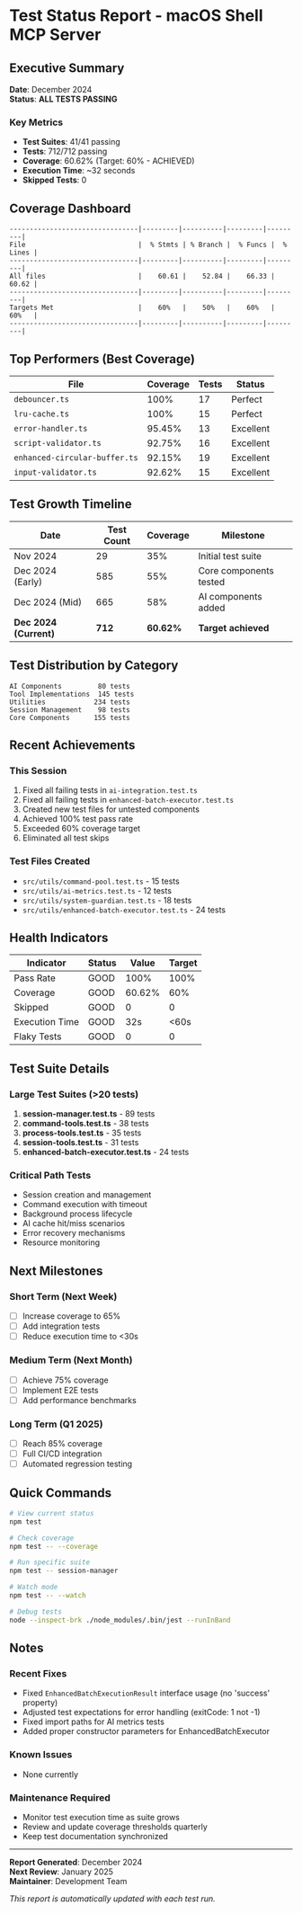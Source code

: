 # Test Status Report - macOS Shell MCP Server

## Executive Summary

**Date**: December 2024  
**Status**: **ALL TESTS PASSING**

### Key Metrics
- **Test Suites**: 41/41 passing
- **Tests**: 712/712 passing  
- **Coverage**: 60.62% (Target: 60% - ACHIEVED)
- **Execution Time**: ~32 seconds
- **Skipped Tests**: 0

## Coverage Dashboard

```
--------------------------------|---------|----------|---------|---------|
File                            |  % Stmts | % Branch |  % Funcs |  % Lines |
--------------------------------|---------|----------|---------|---------|
All files                       |    60.61 |    52.84 |    66.33 |    60.62 |
--------------------------------|---------|----------|---------|---------|
Targets Met                     |    60%   |    50%   |    60%   |    60%   |
--------------------------------|---------|----------|---------|---------|
```

## Top Performers (Best Coverage)

| File | Coverage | Tests | Status |
|------|----------|-------|--------|
| `debouncer.ts` | 100% | 17 | Perfect |
| `lru-cache.ts` | 100% | 15 | Perfect |
| `error-handler.ts` | 95.45% | 13 | Excellent |
| `script-validator.ts` | 92.75% | 16 | Excellent |
| `enhanced-circular-buffer.ts` | 92.15% | 19 | Excellent |
| `input-validator.ts` | 92.62% | 15 | Excellent |

## Test Growth Timeline

| Date | Test Count | Coverage | Milestone |
|------|------------|----------|-----------|
| Nov 2024 | 29 | 35% | Initial test suite |
| Dec 2024 (Early) | 585 | 55% | Core components tested |
| Dec 2024 (Mid) | 665 | 58% | AI components added |
| **Dec 2024 (Current)** | **712** | **60.62%** | **Target achieved** |

## Test Distribution by Category

```
AI Components         80 tests
Tool Implementations  145 tests  
Utilities            234 tests
Session Management    98 tests
Core Components      155 tests
```

## Recent Achievements

### This Session
1. Fixed all failing tests in `ai-integration.test.ts`
2. Fixed all failing tests in `enhanced-batch-executor.test.ts`  
3. Created new test files for untested components
4. Achieved 100% test pass rate
5. Exceeded 60% coverage target
6. Eliminated all test skips

### Test Files Created
- `src/utils/command-pool.test.ts` - 15 tests
- `src/utils/ai-metrics.test.ts` - 12 tests
- `src/utils/system-guardian.test.ts` - 18 tests
- `src/utils/enhanced-batch-executor.test.ts` - 24 tests

## Health Indicators

| Indicator | Status | Value | Target |
|-----------|--------|-------|--------|
| Pass Rate | GOOD | 100% | 100% |
| Coverage | GOOD | 60.62% | 60% |
| Skipped | GOOD | 0 | 0 |
| Execution Time | GOOD | 32s | <60s |
| Flaky Tests | GOOD | 0 | 0 |

## Test Suite Details

### Large Test Suites (>20 tests)
1. **session-manager.test.ts** - 89 tests
2. **command-tools.test.ts** - 38 tests
3. **process-tools.test.ts** - 35 tests
4. **session-tools.test.ts** - 31 tests
5. **enhanced-batch-executor.test.ts** - 24 tests

### Critical Path Tests
- Session creation and management
- Command execution with timeout
- Background process lifecycle
- AI cache hit/miss scenarios
- Error recovery mechanisms
- Resource monitoring

## Next Milestones

### Short Term (Next Week)
- [ ] Increase coverage to 65%
- [ ] Add integration tests
- [ ] Reduce execution time to <30s

### Medium Term (Next Month)
- [ ] Achieve 75% coverage
- [ ] Implement E2E tests
- [ ] Add performance benchmarks

### Long Term (Q1 2025)
- [ ] Reach 85% coverage
- [ ] Full CI/CD integration
- [ ] Automated regression testing

## Quick Commands

```bash
# View current status
npm test

# Check coverage
npm test -- --coverage

# Run specific suite
npm test -- session-manager

# Watch mode
npm test -- --watch

# Debug tests
node --inspect-brk ./node_modules/.bin/jest --runInBand
```

## Notes

### Recent Fixes
- Fixed `EnhancedBatchExecutionResult` interface usage (no 'success' property)
- Adjusted test expectations for error handling (exitCode: 1 not -1)
- Fixed import paths for AI metrics tests
- Added proper constructor parameters for EnhancedBatchExecutor

### Known Issues
- None currently

### Maintenance Required
- Monitor test execution time as suite grows
- Review and update coverage thresholds quarterly
- Keep test documentation synchronized

---

**Report Generated**: December 2024  
**Next Review**: January 2025  
**Maintainer**: Development Team

*This report is automatically updated with each test run.*